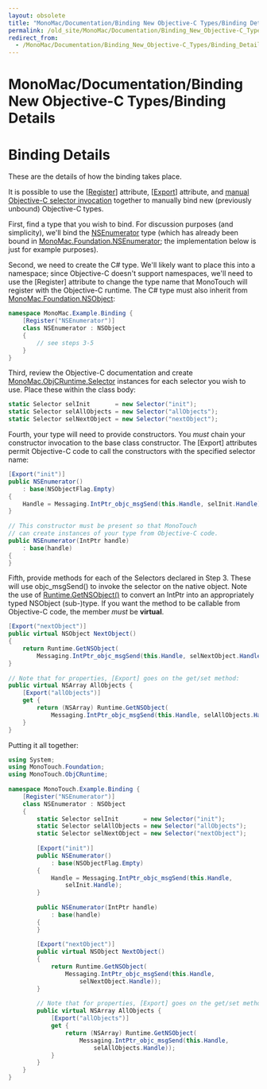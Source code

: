 ```yaml
---
layout: obsolete
title: "MonoMac/Documentation/Binding New Objective-C Types/Binding Details"
permalink: /old_site/MonoMac/Documentation/Binding_New_Objective-C_Types/Binding_Details/
redirect_from:
  - /MonoMac/Documentation/Binding_New_Objective-C_Types/Binding_Details/
---
```


MonoMac/Documentation/Binding New Objective-C Types/Binding Details
===================================================================

Binding Details
===============

These are the details of how the binding takes place.

It is possible to use the [[Register](http://docs.go-mono.com/MonoMac.Foundation.RegisterAttribute)] attribute, [[Export](http://docs.go-mono.com/MonoMac.Foundation.ExportAttribute)] attribute, and [manual Objective-C selector invocation](/index.php?title=MonoMac/Documentation/Objective-C_Selectors&action=edit&redlink=1 "MonoMac/Documentation/Objective-C Selectors (page does not exist)") together to manually bind new (previously unbound) Objective-C types.

First, find a type that you wish to bind. For discussion purposes (and simplicity), we'll bind the [NSEnumerator](http://developer.apple.com/library/mac/#documentation/Cocoa/Reference/Foundation/Classes/NSEnumerator_Class/Reference/Reference.html#//apple_ref/doc/uid/TP40003654) type (which has already been bound in [MonoMac.Foundation.NSEnumerator](http://docs.go-mono.com/MonoMac.Foundation.NSEnumerator); the implementation below is just for example purposes).

Second, we need to create the C\# type. We'll likely want to place this into a namespace; since Objective-C doesn't support namespaces, we'll need to use the [Register] attribute to change the type name that MonoTouch will register with the Objective-C runtime. The C\# type must also inherit from [MonoMac.Foundation.NSObject](http://docs.go-mono.com/MonoMac.Foundation.NSObject):

``` csharp
namespace MonoMac.Example.Binding {
    [Register("NSEnumerator")]
    class NSEnumerator : NSObject
    {
        // see steps 3-5
    }
}
```

Third, review the Objective-C documentation and create [MonoMac.ObjCRuntime.Selector](http://docs.go-mono.com/MonoMac.ObjCRuntime.Selector) instances for each selector you wish to use. Place these within the class body:

``` csharp
static Selector selInit       = new Selector("init");
static Selector selAllObjects = new Selector("allObjects");
static Selector selNextObject = new Selector("nextObject");
```

Fourth, your type will need to provide constructors. You *must* chain your constructor invocation to the base class constructor. The [Export] attributes permit Objective-C code to call the constructors with the specified selector name:

``` csharp
[Export("init")]
public NSEnumerator()
    : base(NSObjectFlag.Empty)
{
    Handle = Messaging.IntPtr_objc_msgSend(this.Handle, selInit.Handle);
}
 
// This constructor must be present so that MonoTouch 
// can create instances of your type from Objective-C code.
public NSEnumerator(IntPtr handle)
    : base(handle)
{
}
```

Fifth, provide methods for each of the Selectors declared in Step 3. These will use objc\_msgSend() to invoke the selector on the native object. Note the use of [Runtime.GetNSObject()](http://docs.go-mono.com/MonoMac.ObjCRuntime.Runtime.GetNSObject%20(System.IntPtr)) to convert an IntPtr into an appropriately typed NSObject (sub-)type. If you want the method to be callable from Objective-C code, the member *must* be **virtual**.

``` csharp
[Export("nextObject")]
public virtual NSObject NextObject()
{
    return Runtime.GetNSObject(
        Messaging.IntPtr_objc_msgSend(this.Handle, selNextObject.Handle));
}
 
// Note that for properties, [Export] goes on the get/set method:
public virtual NSArray AllObjects {
    [Export("allObjects")]
    get {
        return (NSArray) Runtime.GetNSObject(
            Messaging.IntPtr_objc_msgSend(this.Handle, selAllObjects.Handle));
    }
}
```

Putting it all together:

``` csharp
using System;
using MonoTouch.Foundation;
using MonoTouch.ObjCRuntime;
 
namespace MonoTouch.Example.Binding {
    [Register("NSEnumerator")]
    class NSEnumerator : NSObject
    {
        static Selector selInit       = new Selector("init");
        static Selector selAllObjects = new Selector("allObjects");
        static Selector selNextObject = new Selector("nextObject");
 
        [Export("init")]
        public NSEnumerator()
            : base(NSObjectFlag.Empty)
        {
            Handle = Messaging.IntPtr_objc_msgSend(this.Handle,
                selInit.Handle);
        }
 
        public NSEnumerator(IntPtr handle)
            : base(handle)
        {
        }
 
        [Export("nextObject")]
        public virtual NSObject NextObject()
        {
            return Runtime.GetNSObject(
                Messaging.IntPtr_objc_msgSend(this.Handle,
                    selNextObject.Handle));
        }
 
        // Note that for properties, [Export] goes on the get/set method:
        public virtual NSArray AllObjects {
            [Export("allObjects")]
            get {
                return (NSArray) Runtime.GetNSObject(
                    Messaging.IntPtr_objc_msgSend(this.Handle,
                        selAllObjects.Handle));
            }
        }
    }
}
```

